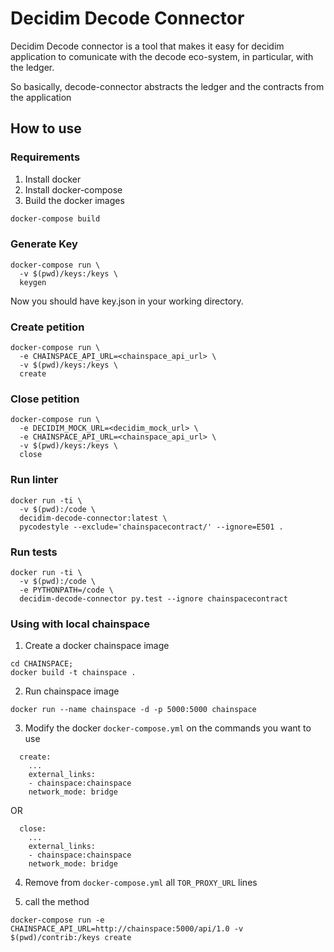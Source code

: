 # Decidim Decode Connector


Decidim Decode connector is a tool that makes it easy for decidim application to comunicate with the decode eco-system, in particular, with the ledger.

So basically, decode-connector abstracts the ledger and the contracts from the application


## How to use



### Requirements

1. Install docker
2. Install docker-compose
3. Build the docker images

```bash
docker-compose build
```

### Generate Key

```
docker-compose run \
  -v $(pwd)/keys:/keys \
  keygen
```

Now you should have key.json in your working directory.

### Create petition


```
docker-compose run \
  -e CHAINSPACE_API_URL=<chainspace_api_url> \
  -v $(pwd)/keys:/keys \
  create
```

### Close petition

```
docker-compose run \
  -e DECIDIM_MOCK_URL=<decidim_mock_url> \
  -e CHAINSPACE_API_URL=<chainspace_api_url> \
  -v $(pwd)/keys:/keys \
  close
```

### Run linter

```
docker run -ti \
  -v $(pwd):/code \
  decidim-decode-connector:latest \
  pycodestyle --exclude='chainspacecontract/' --ignore=E501 .
```

### Run tests

```
docker run -ti \
  -v $(pwd):/code \
  -e PYTHONPATH=/code \
  decidim-decode-connector py.test --ignore chainspacecontract
```

### Using with local chainspace

1. Create a docker chainspace image
```
cd CHAINSPACE;
docker build -t chainspace .
```
2.  Run chainspace image
```
docker run --name chainspace -d -p 5000:5000 chainspace
```

3. Modify the docker `docker-compose.yml` on the commands you want to use
```
  create:
    ...
    external_links:
    - chainspace:chainspace
    network_mode: bridge
```

OR

```
  close:
    ...
    external_links:
    - chainspace:chainspace
    network_mode: bridge
```

4. Remove from `docker-compose.yml` all `TOR_PROXY_URL` lines

5. call the method

```
docker-compose run -e CHAINSPACE_API_URL=http://chainspace:5000/api/1.0 -v $(pwd)/contrib:/keys create
```
